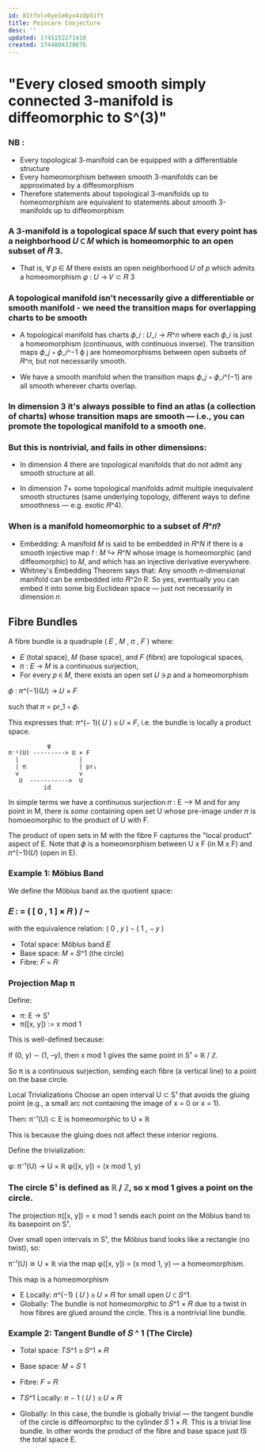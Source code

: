 ```yaml
---
id: 81tfolv0ye1e6yx4zdp51ft
title: Poincare Conjecture
desc: ''
updated: 1745152271410
created: 1744804328676
---
```

# "Every closed smooth simply connected 3-manifold is diffeomorphic to S^(3)"

###  NB :
- Every topological 3-manifold can be equipped with a differentiable structure
- Every homeomorphism between smooth 3-manifolds can be approximated by a diffeomorphism
- Therefore statements about topological 3-manifolds up to homeomorphism are equivalent to statements about smooth 3-manifolds up to diffeomorphism

### A 3-manifold is a topological space 𝑀 such that every point has a neighborhood 𝑈 ⊂ 𝑀 which is homeomorphic to an open subset of 𝑅 3. 
- That is, ∀ 𝑝 ∈ 𝑀 there exists an open neighborhood 𝑈 of 𝑝 which admits a homeomorphism 𝜑 : 𝑈 → 𝑉 ⊂ 𝑅 3

### A topological manifold isn't necessarily give a differentiable or smooth manifold - we need the transition maps for overlapping charts to be smooth

- A topological manifold has charts 𝜙_𝑖 : 𝑈_𝑖 → 𝑅^𝑛 where each 𝜙_𝑖 is just a homeomorphism (continuous, with continuous inverse). The transition maps 𝜙_𝑗 ∘ 𝜙_𝑖^−1 ϕ j ​are homeomorphisms between open subsets of 𝑅^𝑛, but not necessarily smooth.

- We have a smooth manifold when the transition maps 𝜙_𝑗 ∘ 𝜙_𝑖^(−1) are all smooth wherever charts overlap.

### In dimension 3 it's always possible to find an atlas (a collection of charts) whose transition maps are smooth — i.e., you can promote the topological manifold to a smooth one.

### But this is nontrivial, and fails in other dimensions:

- In dimension 4 there are topological manifolds that do not admit any smooth structure at all. 

- In dimension 7+ some topological manifolds admit multiple inequivalent smooth structures (same underlying topology, different ways to define smoothness — e.g. exotic 𝑅^4).

### When is a manifold homeomorphic to a subset of 𝑅^𝑛? 

- Embedding: A manifold 𝑀 is said to be embedded in 𝑅^𝑁 if there is a smooth injective map 𝑓 : 𝑀 ↪ 𝑅^𝑁 whose image is homeomorphic (and diffeomorphic) to 𝑀, and which has an injective derivative everywhere. 
- Whitney's Embedding Theorem says that: Any smooth 𝑛-dimensional manifold can be embedded into 𝑅^2𝑛 R. So yes, eventually you can embed it into some big Euclidean space — just not necessarily in dimension 𝑛.

## Fibre Bundles

A fibre bundle is a quadruple ( 𝐸 , 𝑀 , 𝜋 , 𝐹 ) where: 

- 𝐸 (total space), 𝑀 (base space), and 𝐹 (fibre) are topological spaces, 
- 𝜋 : 𝐸 → 𝑀 is a continuous surjection, 
- For every 𝑝 ∈ 𝑀, there exists an open set 𝑈 ∋ 𝑝 and a homeomorphism 

𝜙 : 𝜋^(−1)(𝑈) → 𝑈 × 𝐹 

such that 𝜋 = pr_1 ∘ 𝜙. 

This expresses that: 𝜋^(− 1)( 𝑈 ) ≅ 𝑈 × 𝐹,  i.e. the bundle is locally a product space.

```
           φ
π⁻¹(U) ---------> U × F
  |                 |
  | π               | pr₁
  v                 v
   U  ----------->  U
          id
```

In simple terms we have a continuous surjection 𝜋 : E --> M and for any point in M, there is *some* containing open set U whose pre-image under 𝜋 is homoeomorphic to the product of U with F.

The product of open sets in M with the fibre F captures the "local product" aspect of E. Note that 𝜙 is a homeomorphism between U x F (in M x F) and 𝜋^(−1)(𝑈) (open in E).

### Example 1: Möbius Band 

We define the Möbius band as the quotient space: 

### 𝐸 : = ( [ 0 , 1 ] × 𝑅 ) / ∼ 
 with the equivalence relation: 
( 0 , 𝑦 ) ∼ ( 1 , − 𝑦 ) 


- Total space: Möbius band 𝐸 
- Base space: 𝑀 = 𝑆^1 (the circle) 
- Fibre: 𝐹 = 𝑅 

### Projection Map π
Define:
-  π: E → S¹
- π([x, y]) := x mod 1

This is well-defined because:

If (0, y) ∼ (1, –y), then x mod 1 gives the same point in S¹ = ℝ / ℤ.

So π is a continuous surjection, sending each fibre (a vertical line) to a point on the base circle.

Local Trivializations
Choose an open interval U ⊂ S¹ that avoids the gluing point (e.g., a small arc not containing the image of x = 0 or x = 1).

Then: π⁻¹(U) ⊂ E is homeomorphic to U × ℝ

This is because the gluing does not affect these interior regions.

Define the trivialization:

φ: π⁻¹(U) → U × ℝ
φ([x, y]) = (x mod 1, y)

### The circle S¹ is defined as ℝ / ℤ, so x mod 1 gives a point on the circle.

The projection π([x, y]) = x mod 1 sends each point on the Möbius band to its basepoint on S¹.

Over small open intervals in S¹, the Möbius band looks like a rectangle (no twist), so:


π⁻¹(U) ≅ U × ℝ
via the map φ([x, y]) = (x mod 1, y) — a homeomorphism.

This map is a homeomorphism

- E Locally: 𝜋^(−1) ( 𝑈 ) ≅ 𝑈 × 𝑅 for small open 𝑈 ⊂ 𝑆^1. 
- Globally: The bundle is not homeomorphic to 𝑆^1 × 𝑅 due to a twist in how fibres are glued around the circle. This is a nontrivial line bundle. 

### Example 2: Tangent Bundle of 𝑆 ^ 1 (The Circle)
- Total space: 𝑇𝑆^1 ≅ 𝑆^1 × 𝑅 
- Base space: 𝑀 = 𝑆 1 
- Fibre: 𝐹 = 𝑅 

- 𝑇𝑆^1 Locally: 𝜋 − 1 ( 𝑈 ) ≅ 𝑈 × 𝑅 
- Globally: In this case, the bundle is globally trivial — the tangent bundle of the circle is diffeomorphic to the cylinder 𝑆 1 × 𝑅. This is a trivial line bundle.
In other words the product of the fibre and base space just IS the total space E.